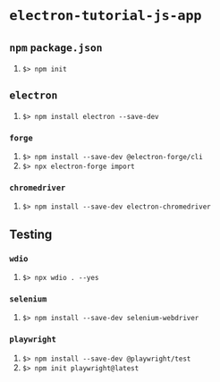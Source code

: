 # `electron-tutorial-js-app`

## `npm` `package.json`

1. `$> npm init`

## `electron`

1. `$> npm install electron --save-dev`

### `forge`

1. `$> npm install --save-dev @electron-forge/cli`
1. `$> npx electron-forge import`

### `chromedriver`

1. `$> npm install --save-dev electron-chromedriver`

## Testing

### `wdio`

1. `$> npx wdio . --yes`

### `selenium`

1. `$> npm install --save-dev selenium-webdriver`

### `playwright`

1. `$> npm install --save-dev @playwright/test`
1. `$> npm init playwright@latest`
